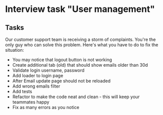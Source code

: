 # Interview task "User management"

## Tasks

 Our customer support team is receiving a storm of complaints. You're the only guy who can solve this problem. Here's what you have to do to fix the situation:

* You may notice that logout button is not working
* Create additional tab (old) that should show emails older than 30d
* Validate login username, password
* Add loader to login page
* After Email update page should not be reloaded
* Add wrong emails filter
* Add tests
* Refactor to make the code neat and clean - this will keep your teammates happy
* Fix as many errors as you notice
